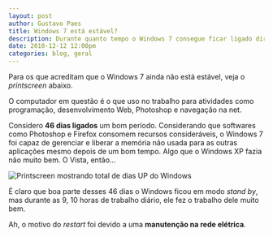```yaml
---
layout: post
author: Gustavo Paes
title: Windows 7 está estável?
description: Durante quanto tempo o Windows 7 consegue ficar ligado direto?
date: 2010-12-12 12:00pm
categories: blog, geral
---
```


Para os que acreditam que o Windows 7 ainda não está estável, veja o _printscreen_ abaixo.

O computador em questão é o que uso no trabalho para atividades como programação, desenvolvimento Web, Photoshop e navegação na net.

Considero **46 dias ligados** um bom período. Considerando que softwares como Photoshop e Firefox consomem recursos consideráveis, o Windows 7 foi capaz de gerenciar e liberar a memória não usada para as outras aplicações mesmo depois de um bom tempo. Algo que o Windows XP fazia não muito bem. O Vista, então&#8230;

![Printscreen mostrando total de dias UP do Windows](http://gustavopaes.net/images/posts/2010/12/46dias.gif "Windows 7: 46 dias Up")

É claro que boa parte desses 46 dias o Windows ficou em modo _stand by_, mas durante as 9, 10 horas de trabalho diário, ele fez o trabalho dele muito bem.

Ah, o motivo do _restart_ foi devido a uma **manutenção na rede elétrica**.

